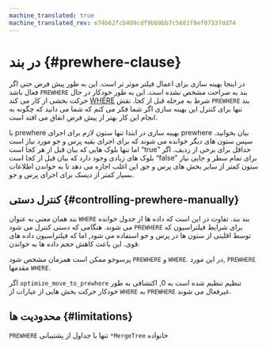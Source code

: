 ```yaml
---
machine_translated: true
machine_translated_rev: e74b62fcb409cdf9bb9bb7c5681f8ef07337dd74
---
```


# در بند {#prewhere-clause}

در اینجا بهینه سازی برای اعمال فیلتر موثر تر است. این به طور پیش فرض حتی اگر فعال باشد `PREWHERE` بند به صراحت مشخص نشده است. این به طور خودکار در حال حرکت بخشی از کار می کند [WHERE](where.md) شرط به مرحله قبل از کجا. نقش `PREWHERE` بند تنها برای کنترل این بهینه سازی اگر شما فکر می کنم که شما می دانید که چگونه به انجام این کار بهتر از پیش فرض اتفاق می افتد است.

با prewhere بهینه سازی در ابتدا تنها ستون لازم برای اجرای prewhere بیان بخوانید. سپس ستون های دیگر خوانده می شوند که برای اجرای بقیه پرس و جو مورد نیاز است اما تنها بلوک هایی که بیان قبل از هر کجا است “true” حداقل برای برخی از ردیف. اگر بلوک های زیادی وجود دارد که بیان قبل از کجا است “false” برای تمام سطر و جایی نیاز ستون کمتر از سایر بخش های پرس و جو, این اغلب اجازه می دهد تا به خواندن اطلاعات بسیار کمتر از دیسک برای اجرای پرس و جو.

## کنترل دستی {#controlling-prewhere-manually}

بند همان معنی به عنوان `WHERE` بند بند. تفاوت در این است که داده ها از جدول خوانده می شوند. هنگامی که دستی کنترل می شود `PREWHERE` برای شرایط فیلتراسیون که توسط اقلیتی از ستون ها در پرس و جو استفاده می شود, اما که فیلتراسیون داده های قوی. این باعث کاهش حجم داده ها به خواندن.

پرسوجو ممکن است همزمان مشخص شود `PREWHERE` و `WHERE`. در این مورد, `PREWHERE` مقدمها `WHERE`.

اگر `optimize_move_to_prewhere` تنظیم تنظیم شده است به 0, اکتشافی به طور خودکار حرکت بخش هایی از عبارات از `WHERE` به `PREWHERE` غیرفعال می شوند.

## محدودیت ها {#limitations}

`PREWHERE` تنها با جداول از پشتیبانی `*MergeTree` خانواده
